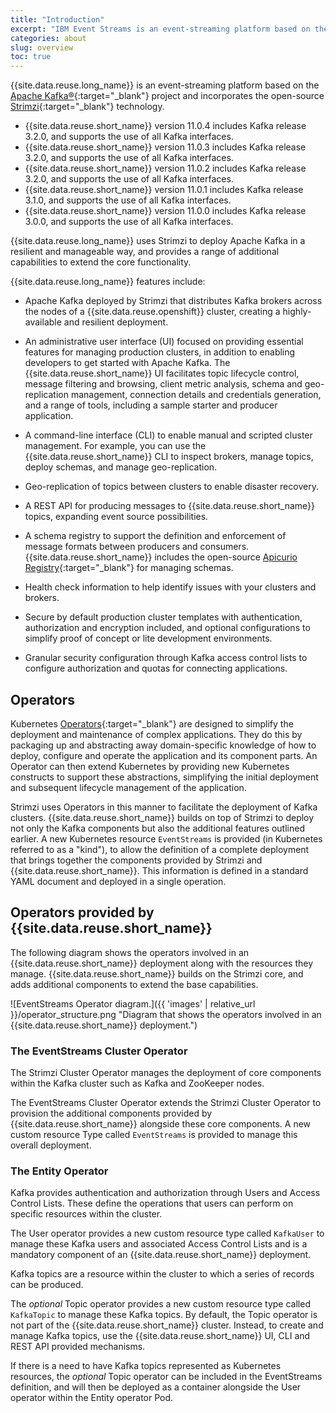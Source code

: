 ```yaml
---
title: "Introduction"
excerpt: "IBM Event Streams is an event-streaming platform based on the open-source Apache Kafka® project."
categories: about
slug: overview
toc: true
---
```




{{site.data.reuse.long_name}} is an event-streaming platform based on the [Apache Kafka®](https://kafka.apache.org/){:target="_blank"} project and incorporates the open-source [Strimzi](https://strimzi.io){:target="_blank"} technology.

- {{site.data.reuse.short_name}} version 11.0.4 includes Kafka release 3.2.0, and supports the use of all Kafka interfaces.
- {{site.data.reuse.short_name}} version 11.0.3 includes Kafka release 3.2.0, and supports the use of all Kafka interfaces.
- {{site.data.reuse.short_name}} version 11.0.2 includes Kafka release 3.2.0, and supports the use of all Kafka interfaces.
- {{site.data.reuse.short_name}} version 11.0.1 includes Kafka release 3.1.0, and supports the use of all Kafka interfaces.
- {{site.data.reuse.short_name}} version 11.0.0 includes Kafka release 3.0.0, and supports the use of all Kafka interfaces.

{{site.data.reuse.long_name}} uses Strimzi to deploy Apache Kafka in a resilient and manageable way, and provides a range of additional capabilities to extend the core functionality.

{{site.data.reuse.long_name}} features include:

- Apache Kafka deployed by Strimzi that distributes Kafka brokers across the nodes of a {{site.data.reuse.openshift}} cluster, creating a highly-available and resilient deployment.

- An administrative user interface (UI) focused on providing essential features for managing production clusters, in addition to enabling developers to get started with Apache Kafka. The {{site.data.reuse.short_name}} UI facilitates topic lifecycle control, message filtering and browsing, client metric analysis, schema and geo-replication management, connection details and credentials generation, and a range of tools, including a sample starter and producer application.

- A command-line interface (CLI) to enable manual and scripted cluster management. For example, you can use the {{site.data.reuse.short_name}} CLI to inspect brokers, manage topics, deploy schemas, and manage geo-replication.

- Geo-replication of topics between clusters to enable disaster recovery.

- A REST API for producing messages to {{site.data.reuse.short_name}} topics, expanding event source possibilities.

- A schema registry to support the definition and enforcement of message formats between producers and consumers. {{site.data.reuse.short_name}} includes the open-source [Apicurio Registry](https://www.apicur.io/registry/docs/apicurio-registry/2.2.x/index.html){:target="_blank"} for managing schemas.

- Health check information to help identify issues with your clusters and brokers.

- Secure by default production cluster templates with authentication, authorization and encryption included, and optional configurations to simplify proof of concept or lite development environments.

- Granular security configuration through Kafka access control lists to configure authorization and quotas for connecting applications.


## Operators

Kubernetes [Operators](https://kubernetes.io/docs/concepts/extend-kubernetes/operator/){:target="_blank"} are designed to simplify the deployment and maintenance of complex applications. They do this by packaging up and abstracting away domain-specific knowledge of how to deploy, configure and operate the application and its component parts. An Operator can then extend Kubernetes by providing new Kubernetes constructs to support these abstractions, simplifying the initial deployment and subsequent lifecycle management of the application.

Strimzi uses Operators in this manner to facilitate the deployment of Kafka clusters. {{site.data.reuse.short_name}} builds on top of Strimzi to deploy not only the Kafka components but also the additional features outlined earlier. A new Kubernetes resource `EventStreams` is provided (in Kubernetes referred to as a "kind"), to allow the definition of a complete deployment that brings together the components provided by Strimzi and {{site.data.reuse.short_name}}. This information is defined in a standard YAML document and deployed in a single operation.


## Operators provided by {{site.data.reuse.short_name}}

The following diagram shows the operators involved in an {{site.data.reuse.short_name}} deployment along with the resources they manage. {{site.data.reuse.short_name}} builds on the Strimzi core, and adds additional components to extend the base capabilities.

![EventStreams Operator diagram.]({{ 'images' | relative_url }}/operator_structure.png "Diagram that shows the operators involved in an {{site.data.reuse.short_name}} deployment.")

### The EventStreams Cluster Operator

The Strimzi Cluster Operator manages the deployment of core components within the Kafka cluster such as Kafka and ZooKeeper nodes.

The EventStreams Cluster Operator extends the Strimzi Cluster Operator to provision the additional components provided by  {{site.data.reuse.short_name}} alongside these core components. A new custom resource Type called `EventStreams` is provided to manage this overall deployment.

### The Entity Operator

Kafka provides authentication and authorization through Users and Access Control Lists. These define the operations that users can perform on specific resources within the cluster.

The User operator provides a new custom resource type called `KafkaUser` to manage these Kafka users and associated Access Control Lists and is a mandatory component of an {{site.data.reuse.short_name}} deployment.

Kafka topics are a resource within the cluster to which a series of records can be produced.

The _optional_ Topic operator provides a new custom resource type called `KafkaTopic` to manage these Kafka topics. By default, the Topic operator is not part of the {{site.data.reuse.short_name}} cluster. Instead, to create and manage Kafka topics, use the {{site.data.reuse.short_name}} UI, CLI and REST API provided mechanisms.

If there is a need to have Kafka topics represented as Kubernetes resources, the _optional_ Topic operator can be included in the EventStreams definition, and will then be deployed as a container alongside the User operator within the Entity operator Pod.
